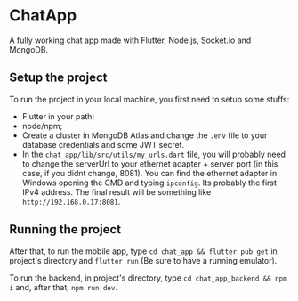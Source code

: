 # ChatApp
A fully working chat app made with Flutter, Node.js, Socket.io and MongoDB.

## Setup the project

To run the project in your local machine, you first need to setup some stuffs:

- Flutter in your path;
- node/npm;
- Create a cluster in MongoDB Atlas and change the `.env` file to your database credentials and some JWT secret.
- In the `chat_app/lib/src/utils/my_urls.dart` file, you will probably need to change the serverUrl to your ethernet adapter + server port (in this case, if you didnt change, 8081). You can find the ethernet adapter in Windows opening the CMD and typing `ipconfig`. Its probably the first IPv4 address. The final result will be something like `http://192.168.0.17:8081`.

## Running the project

After that, to run the mobile app, type `cd chat_app && flutter pub get` in project's directory and `flutter run` (Be sure to have a running emulator).

To run the backend, in project's directory, type `cd chat_app_backend && npm i` and, after that, `npm run dev`.


